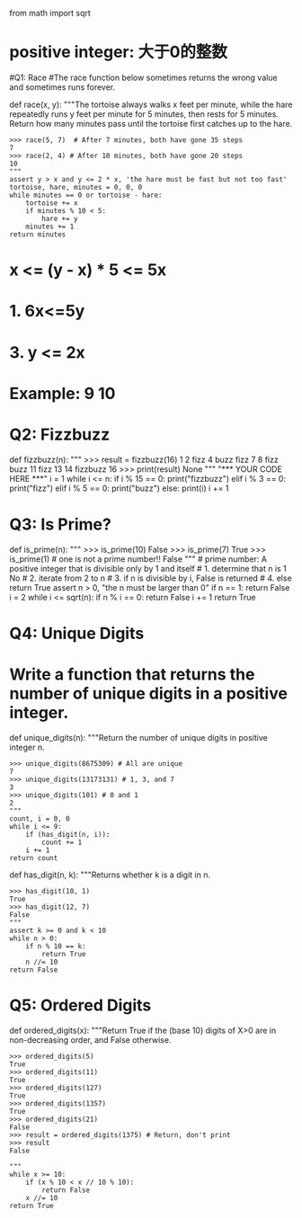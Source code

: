 from math import sqrt

# positive integer: 大于0的整数

#Q1: Race
#The race function below sometimes returns the wrong value and sometimes runs forever.

def race(x, y):
    """The tortoise always walks x feet per minute, while the hare repeatedly
    runs y feet per minute for 5 minutes, then rests for 5 minutes. Return how
    many minutes pass until the tortoise first catches up to the hare.

    >>> race(5, 7)  # After 7 minutes, both have gone 35 steps
    7
    >>> race(2, 4) # After 10 minutes, both have gone 20 steps
    10
    """
    assert y > x and y <= 2 * x, 'the hare must be fast but not too fast'
    tortoise, hare, minutes = 0, 0, 0
    while minutes == 0 or tortoise - hare:
        tortoise += x
        if minutes % 10 < 5:
            hare += y
        minutes += 1
    return minutes


# x <= (y - x) * 5 <= 5x 
#  1. 6x<=5y
#  3. y <= 2x
# Example: 9 10


# Q2: Fizzbuzz

def fizzbuzz(n):
    """
    >>> result = fizzbuzz(16)
    1
    2
    fizz
    4
    buzz
    fizz
    7
    8
    fizz
    buzz
    11
    fizz
    13
    14
    fizzbuzz
    16
    >>> print(result)
    None
    """
    "*** YOUR CODE HERE ***"
    i = 1
    while i <= n:
        if i % 15 == 0:
            print("fizzbuzz")
        elif i % 3 == 0:
            print("fizz")
        elif i % 5 == 0:
            print("buzz")
        else:
            print(i)
        i += 1

# Q3: Is Prime?


def is_prime(n):
    """
    >>> is_prime(10)
    False
    >>> is_prime(7)
    True
    >>> is_prime(1) # one is not a prime number!!
    False
    """
    # prime number:  A positive integer that is divisible only by 1 and itself
    # 1. determine that n is 1 No
    # 2. iterate from 2 to n
    # 3. if n is divisible by i, False is returned
    # 4. else return True
    assert n > 0, "the n must be larger than 0"
    if n == 1:
        return False
    i = 2
    while i <= sqrt(n):
        if n % i == 0:
            return False
        i += 1
    return True


# Q4: Unique Digits
# Write a function that returns the number of unique digits in a positive integer.

def unique_digits(n):
    """Return the number of unique digits in positive integer n.

    >>> unique_digits(8675309) # All are unique
    7
    >>> unique_digits(13173131) # 1, 3, and 7
    3
    >>> unique_digits(101) # 0 and 1
    2
    """
    count, i = 0, 0
    while i <= 9:
        if (has_digit(n, i)):
            count += 1
        i += 1
    return count


def has_digit(n, k):
    """Returns whether k is a digit in n.

    >>> has_digit(10, 1)
    True
    >>> has_digit(12, 7)
    False
    """
    assert k >= 0 and k < 10
    while n > 0:
        if n % 10 == k:
            return True 
        n //= 10
    return False


# Q5: Ordered Digits

def ordered_digits(x):
    """Return True if the (base 10) digits of X>0 are in non-decreasing
    order, and False otherwise.

    >>> ordered_digits(5)
    True
    >>> ordered_digits(11)
    True
    >>> ordered_digits(127)
    True
    >>> ordered_digits(1357)
    True
    >>> ordered_digits(21)
    False
    >>> result = ordered_digits(1375) # Return, don't print
    >>> result
    False

    """
    while x >= 10:
        if (x % 10 < x // 10 % 10):
            return False
        x //= 10
    return True
